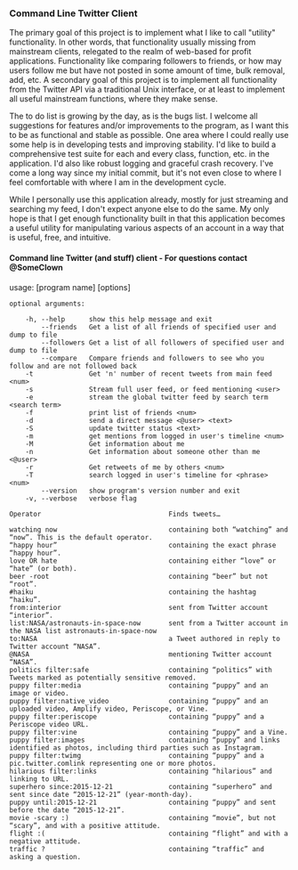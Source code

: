 ### Command Line Twitter Client #
The primary goal of this project is to implement what I like to call "utility" functionality. In other
words, that functionality usually missing from mainstream clients, relegated to the realm of web-based for profit
applications. Functionality like comparing followers to friends, or how may users follow me but have not posted in
some amount of time, bulk removal, add, etc. A secondary goal of this project is to implement all functionality
from the Twitter API via a traditional Unix interface, or at least to implement all useful mainstream functions,
where they make sense.

The to do list is growing by the day, as is the bugs list. I welcome all suggestions for features and/or improvements
to the program, as I want this to be as functional and stable as possible. One area where I could really use some
help is in developing tests and improving stability. I'd like to build a comprehensive test suite for each and every
class, function, etc. in the application. I'd also like robust logging and graceful crash recovery. I've come a long
way since my initial commit, but it's not even close to where I feel comfortable with where I am in the development
cycle.

While I personally use this application already, mostly for just streaming and searching my feed, I don't expect
anyone else to do the same. My only hope is that I get enough functionality built in that this application becomes
a useful utility for manipulating various aspects of an account in a way that is useful, free, and intuitive.

#### Command line Twitter (and stuff) client - For questions contact @SomeClown

usage: [program name] [options]

	optional arguments:

        -h, --help      show this help message and exit
            --friends   Get a list of all friends of specified user and dump to file
            --followers Get a list of all followers of specified user and dump to file
            --compare   Compare friends and followers to see who you follow and are not followed back
        -t              Get 'n' number of recent tweets from main feed <num>
        -s              Stream full user feed, or feed mentioning <user>
        -e              stream the global twitter feed by search term <search term>
        -f              print list of friends <num>
        -d              send a direct message <@user> <text>
        -S              update twitter status <text>
        -m              get mentions from logged in user's timeline <num>
        -M              Get information about me
        -n              Get information about someone other than me <@user>
        -r              Get retweets of me by others <num>
        -T              search logged in user's timeline for <phrase> <num>
            --version   show program's version number and exit
        -v, --verbose   verbose flag
```
Operator                                Finds tweets…

watching now                            containing both “watching” and “now”. This is the default operator.
“happy hour”                            containing the exact phrase “happy hour”.
love OR hate                            containing either “love” or “hate” (or both).
beer -root                              containing “beer” but not “root”.
#haiku                                  containing the hashtag “haiku”.
from:interior                           sent from Twitter account “interior”.
list:NASA/astronauts-in-space-now       sent from a Twitter account in the NASA list astronauts-in-space-now
to:NASA                                 a Tweet authored in reply to Twitter account “NASA”.
@NASA                                   mentioning Twitter account “NASA”.
politics filter:safe                    containing “politics” with Tweets marked as potentially sensitive removed.
puppy filter:media                      containing “puppy” and an image or video.
puppy filter:native_video               containing “puppy” and an uploaded video, Amplify video, Periscope, or Vine.
puppy filter:periscope                  containing “puppy” and a Periscope video URL.
puppy filter:vine                       containing “puppy” and a Vine.
puppy filter:images                     containing “puppy” and links identified as photos, including third parties such as Instagram.
puppy filter:twimg                      containing “puppy” and a pic.twitter.comlink representing one or more photos.
hilarious filter:links                  containing “hilarious” and linking to URL.
superhero since:2015-12-21              containing “superhero” and sent since date “2015-12-21” (year-month-day).
puppy until:2015-12-21                  containing “puppy” and sent before the date “2015-12-21”.
movie -scary :)                         containing “movie”, but not “scary”, and with a positive attitude.
flight :(                               containing “flight” and with a negative attitude.
traffic ?                               containing “traffic” and asking a question.
```
